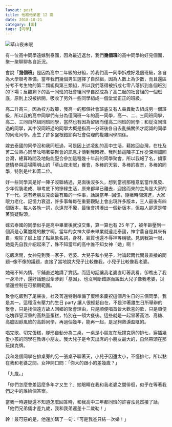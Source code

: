 ```yaml
---
layout: post
title: 他和他弟差 12 歲
date: 2018-10-21
category: [謅]
tags: [同學]
---
```

 
![草山夜未眠](/blog/assets/images/2018/night.jpg "2018/10/20 草山夜未眠")

有一位高中同學遠嫁到泰國，因為最近返台，我們**幾個班**的高中同學約好見個面，聚一聚聊聊各自近況。

<!--more-->
會說「**幾個班**」是因為高中二年級的分組，將我們高一同學拆成好幾個班級，各自為大學聯考準備。當年我們幾個男生選擇了自然組，因為人數上為少數，而且還區分考不考生物的第二類組與第三類組，所以我們落得被拆成七零八落拆到各個班別的下場；反觀剩下的高一同班的社會組同學自然成為了高二起的社會組的一個班底，原則上沒被拆開，吸收了另外一些同學組成一個堂堂正正的班級。

高二升高三，因為校方政策，我高一的那個社會班底又有人員異動去組成另一個班級，所以我的高中同學們有分為僅同班一年的高一同學，高一、二、三同班同學，高二、三同自然組同班同學，當然也有因為留級而僅高二同班的同學；和從沒同班過的同學，其中沒同班過的同學大概是指高一分班後各自去亂搞關係才認識的同學的同班同學。產生了許多盤根錯節與社會倫理的複雜同學關係。

嫁去泰國的同學沒和我同班過，可是因上述凌亂的高中生活，藉她回台灣，在杜及菁二位熱心同學吆喝著要聚會的訊息才傳到我眼裡。我則趁這陣子工作從深圳調回台灣，總算時間及地點能配合參加這種幾十年前的同學聚會，所以我報了名，傾家盛情參與這場陽明山的「草山夜未眠」餐會，多棒的天氣、多棒的夜景，多棒的同學，特別是杜和菁二位。

好一些同學真是好一陣子沒聯絡過，見面後沒多久，想到當初那種意氣當作風發、少年假裝老成、聯考底下的慘綠生活，原來都早已離去，迎接而來的主角是大家的下一代。還有老朋友見面最有趣的一件事，話說當年─回憶，隨著時間演進，大家眼力老化、記憶力衰退，許多事每每在重要觀點上會出現許多版本，三人最後有四個版本，每人各執一詞，永遠兜不攏，最後會拼湊出一個新版本，但每人卻還是帶著質疑點頭。

嫁去泰國的同學似乎是高中畢業後就沒交集，算一算也有 25 年了，被年齡壓到一個真是心驚膽跳的數字啊。當年的女神大學未畢業就遠走泰國，神字輩自是其來有自，現除了臉上加了點氣象名詞，身材、氣質也還不辱神等稱號。見到我第一眼，她竟先自我介紹起來了，殊不知當年的高中誰不知女神「她」啊！

吃飯席間，女神見到我一家子，老婆、大兒子和小兒子，討論起兩代間最直接的問題─像不像的議題，直接了當地說大兒子比較像我，小兒子比較像我老婆。

她毫不知內情、平鋪直述地講了實話。而這句話讓我老婆直盯著我看，卻瞧出了我一身冷汗，還好話題沒牽涉到「基因」、也沒判斷錯誤而說出大兒子像我老婆，災情還控制在可預期範圍。

聚會吃飯到了尾聲後，杜及菁還特別準備了蛋糕來慶祝這個月生日的三個同學，我是其一。這種沒有壓力的生日 party 讓人很輕鬆自在，不是沖著誰生日所舉辦的聚會，只是找個遠方故人回鄉的聚會理由，只是順便唱首皆大歡喜的歌，只是順便吃塊罪惡深重的高熱量蛋糕，特別在一頓大餐後。這些就是一起冒著高油、高糖、高膽固醇風險的高齡同學，再過個幾年，能再一起，是足夠熱淚盈眶的。

唱完歌、切完蛋糕，隊形自動分為二桌，一桌是小朋友在玩撲克牌的排七，穿插幾愛小孩的同學在教導小朋友。我大兒子是今天出席的小朋友最大的，自然帶頭在那玩撲克牌。

我和幾個同學在排桌旁的另一張桌子聊著天，小兒子因還太小，不懂排七，所以黏在我和老婆之間。女神開口問：「你大的跟小的差幾歲？」

「九歲。」

「你們怎麼會差這麼多年才又生？」她眼睛在我和我老婆之間徘徊，似乎在等著我們之中的誰給個答案。

當我一時遲疑還不知道怎麼回答時，和我高中三年都同班的許睿泓竟然接了話，「他們兄弟倆才差九歲，我和我弟還差十二歲勒！」

幹！最可惡的是，他還加碼了一句：「可是我爸只結一次婚！」
